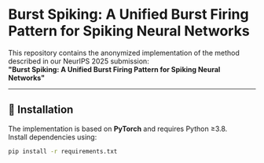 # Burst Spiking: A Unified Burst Firing Pattern for Spiking Neural Networks

This repository contains the anonymized implementation of the method described in our NeurIPS 2025 submission:  
**"Burst Spiking: A Unified Burst Firing Pattern for Spiking Neural Networks"**

---

## 🔧 Installation

The implementation is based on **PyTorch** and requires Python ≥3.8.  
Install dependencies using:

```bash
pip install -r requirements.txt
